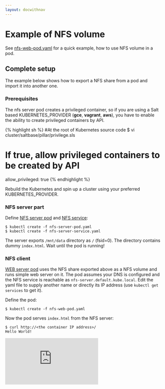 ```yaml
---
layout: docwithnav
---
```

<!-- BEGIN MUNGE: UNVERSIONED_WARNING -->


<!-- END MUNGE: UNVERSIONED_WARNING -->

# Example of NFS volume

See [nfs-web-pod.yaml](nfs-web-pod.yaml) for a quick example, how to use NFS volume
in a pod.

## Complete setup

The example below shows how to export a NFS share from a pod and import it
into another one.

### Prerequisites

The nfs server pod creates a privileged container, so if you are using a Salt based KUBERNETES_PROVIDER (**gce**, **vagrant**, **aws**), you have to enable the ability to create privileged containers by API.

{% highlight sh %}
#At the root of Kubernetes source code
$ vi cluster/saltbase/pillar/privilege.sls

# If true, allow privileged containers to be created by API
allow_privileged: true
{% endhighlight %}

Rebuild the Kubernetes and spin up a cluster using your preferred KUBERNETES_PROVIDER.

### NFS server part

Define [NFS server pod](nfs-server-pod.yaml) and
[NFS service](nfs-server-service.yaml):

    $ kubectl create -f nfs-server-pod.yaml
    $ kubectl create -f nfs-server-service.yaml

The server exports `/mnt/data` directory as `/` (fsid=0). The directory contains
dummy `index.html`. Wait until the pod is running!

### NFS client

[WEB server pod](nfs-web-pod.yaml) uses the NFS share exported above as a NFS
volume and runs simple web server on it. The pod assumes your DNS is configured
and the NFS service is reachable as `nfs-server.default.kube.local`. Edit the
yaml file to supply another name or directly its IP address (use
`kubectl get services` to get it).

Define the pod:

    $ kubectl create -f nfs-web-pod.yaml

Now the pod serves `index.html` from the NFS server:

    $ curl http://<the container IP address>/
    Hello World!


<!-- BEGIN MUNGE: GENERATED_ANALYTICS -->
[![Analytics](https://kubernetes-site.appspot.com/UA-36037335-10/GitHub/examples/nfs/README.html?pixel)]()
<!-- END MUNGE: GENERATED_ANALYTICS -->

